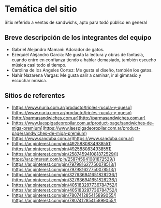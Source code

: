 # Temática del sitio

Sitio referido a ventas de sandwichs, apto para todó público en general

## Breve descripción de los integrantes del equipo

- Gabriel Alejandro Mamani: Adorador de gatos.
- Ezequiel Alejandro Garcia: Me gusta la lectura y obras de fantasía, cuando entro en confianza tiendo a hablar demasiado, también escucho música casi todo el tiempo.
- Carolina de los Angeles Cortez: Me gusta el diseño, también los gatos.
- Nahir Nazarena Vargas: Me gusta salir a caminar, ir al gimnasio y escuchar música.

## Sitios de referentes

- [https://www.nuria.com.ar/producto/triples-rucula-y-queso](https://www.nuria.com.ar/producto/triples-rucula-y-queso)
- [http://parmasandwiches.com.ar](http://parmasandwiches.com.ar)
- [https://www.laespigadeoropilar.com.ar/product-page/sandwiches-de-miga-premium](https://www.laespigadeoropilar.com.ar/product-page/sandwiches-de-miga-premium)
- [https://www.sanduba.com.ar](https://www.sanduba.com.ar)
- [https://ar.pinterest.com/pin/4925880834938551](https://ar.pinterest.com/pin/4925880834938551)
- [https://ar.pinterest.com/pin/258745941081872529/]( https://ar.pinterest.com/pin/258745941081872529/)
- [https://ar.pinterest.com/pin/797981627750078513/](https://ar.pinterest.com/pin/797981627750078513/)
- [https://ar.pinterest.com/pin/327636941651828236/](https://ar.pinterest.com/pin/327636941651828236/)
- [https://ar.pinterest.com/pin/405183297736784752/](https://ar.pinterest.com/pin/405183297736784752/)
- [https://ar.pinterest.com/pin/780741285415899055/](https://ar.pinterest.com/pin/780741285415899055/)
